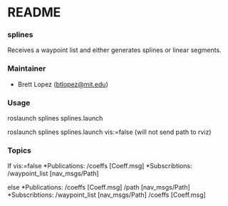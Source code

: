 # README #

### splines ###
Receives a waypoint list and either generates splines or linear segments.

### Maintainer ###
* Brett Lopez (btlopez@mit.edu)

### Usage ###
roslaunch splines splines.launch 

roslaunch splines splines.launch vis:=false (will not send path to rviz)

### Topics ###
If vis:=false
*Publications: /coeffs [Coeff.msg]
*Subscribtions: /waypoint_list [nav_msgs/Path]

else
*Publications: /coeffs [Coeff.msg] /path [nav_msgs/Path]
*Subscribtions: /waypoint_list [nav_msgs/Path] /coeffs [Coeff.msg]